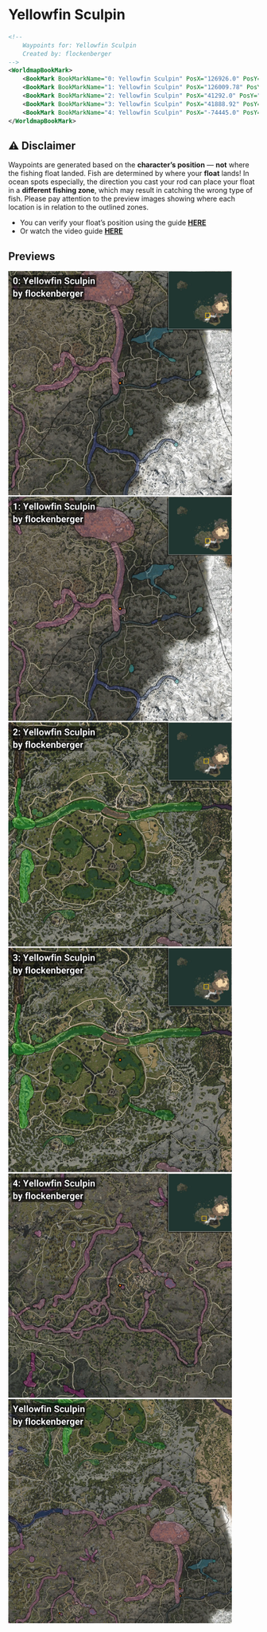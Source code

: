 # Yellowfin Sculpin
```xml
<!--
    Waypoints for: Yellowfin Sculpin
    Created by: flockenberger
-->
<WorldmapBookMark>
    <BookMark BookMarkName="0: Yellowfin Sculpin" PosX="126926.0" PosY="12554.0" PosZ="-384983.0" />
    <BookMark BookMarkName="1: Yellowfin Sculpin" PosX="126009.78" PosY="12335.402" PosZ="-372764.7" />
    <BookMark BookMarkName="2: Yellowfin Sculpin" PosX="41292.0" PosY="-3123.0" PosZ="-74621.0" />
    <BookMark BookMarkName="3: Yellowfin Sculpin" PosX="41888.92" PosY="-3122.212" PosZ="-74674.375" />
    <BookMark BookMarkName="4: Yellowfin Sculpin" PosX="-74445.0" PosY="16275.0" PosZ="-413723.0" />
</WorldmapBookMark>
```

## ⚠️ Disclaimer
Waypoints are generated based on the __**character’s position**__ — __not__ where the fishing float landed.
Fish are determined by where your **float** lands!
In ocean spots especially, the direction you cast your rod can place your float in a **different fishing zone**, which may result in catching the wrong type of fish.
Please pay attention to the preview images showing where each location is in relation to the outlined zones.

- You can verify your float’s position using the guide [**HERE**](https://flockenberger.github.io/bdo-fish-position/)
- Or watch the video guide [**HERE**](https://youtu.be/t-VXcRoNojk)

## Previews
<img src="./Yellowfin Sculpin_0_Preview.webp" width="450"/> <img src="./Yellowfin Sculpin_1_Preview.webp" width="450"/> <img src="./Yellowfin Sculpin_2_Preview.webp" width="450"/> <img src="./Yellowfin Sculpin_3_Preview.webp" width="450"/> <img src="./Yellowfin Sculpin_4_Preview.webp" width="450"/> <img src="./Yellowfin Sculpin_Preview.webp" width="450"/> 